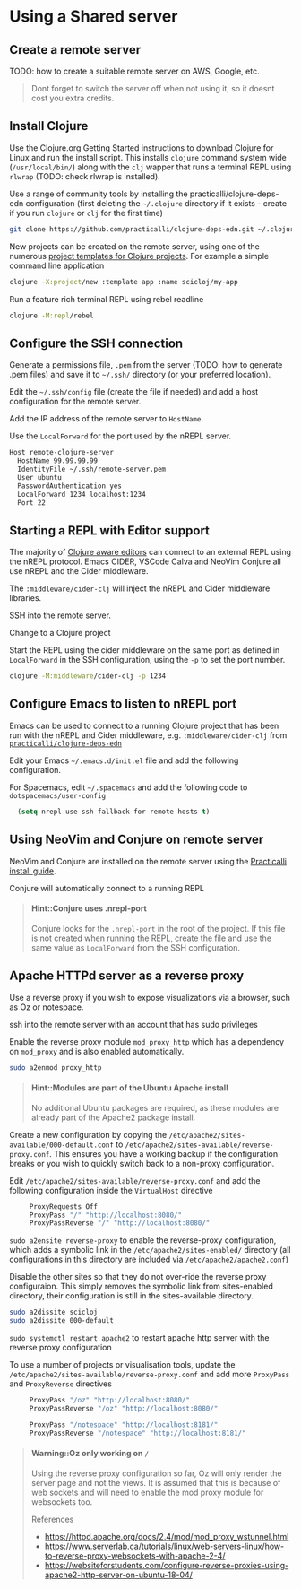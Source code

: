 # Using a Shared server

## Create a remote server
TODO: how to create a suitable remote server on AWS, Google, etc.

> Dont forget to switch the server off when not using it, so it doesnt cost you extra credits.


## Install Clojure
Use the Clojure.org Getting Started instructions to download Clojure for Linux and run the install script.  This installs `clojure` command system wide (`/usr/local/bin/`) along with the `clj` wapper that runs a terminal REPL using `rlwrap` (TODO: check rlwrap is installed).

Use a range of community tools by installing the practicalli/clojure-deps-edn configuration (first deleting the `~/.clojure` directory if it exists - create if you run `clojure` or `clj` for the first time)

```bash
git clone https://github.com/practicalli/clojure-deps-edn.git ~/.clojure/
```

New projects can be created on the remote server, using one of the numerous [project templates for Clojure projects](https://practicalli.github.io/clojure/clojure-tools/projects/create.html).  For example a simple command line application

```bash
clojure -X:project/new :template app :name scicloj/my-app
```

Run a feature rich terminal REPL using rebel readline

```bash
clojure -M:repl/rebel
```


## Configure the SSH connection
Generate a permissions file, `.pem` from the server (TODO: how to generate .pem files) and save it to `~/.ssh/` directory (or your preferred location).

Edit the `~/.ssh/config` file (create the file if needed) and add a host configuration for the remote server.

Add the IP address of the remote server to `HostName`.

Use the `LocalForward` for the port used by the nREPL server.

```bash
Host remote-clojure-server
  HostName 99.99.99.99
  IdentityFile ~/.ssh/remote-server.pem
  User ubuntu
  PasswordAuthentication yes
  LocalForward 1234 localhost:1234
  Port 22
```

## Starting a REPL with Editor support
The majority of [Clojure aware editors](https://practicalli.github.io/clojure/clojure-editors/) can connect to an external REPL using the nREPL protocol.  Emacs CIDER, VSCode Calva and NeoVim Conjure all use nREPL and the Cider middleware.

The `:middleware/cider-clj` will inject the nREPL and Cider middleware libraries.

SSH into the remote server.

Change to a Clojure project

Start the REPL using the cider middleware on the same port as defined in `LocalForward` in the SSH configuration, using the `-p` to set the port number.

```bash
clojure -M:middleware/cider-clj -p 1234
```


## Configure Emacs to listen to nREPL port
Emacs can be used to connect to a running Clojure project that has been run with the nREPL and Cider middleware, e.g. `:middleware/cider-clj` from [`practicalli/clojure-deps-edn`](http://practicalli.github.io/clojure/clojure-tools/install/community-tools.html)

Edit your Emacs `~/.emacs.d/init.el` file and add the following configuration.

For Spacemacs, edit `~/.spacemacs` and add the following code to `dotspacemacs/user-config`

```lisp
  (setq nrepl-use-ssh-fallback-for-remote-hosts t)
```


## Using NeoVim and Conjure on remote server
NeoVim and Conjure are installed on the remote server using the [Practicalli install guide](https://practicalli.github.io/clojure/clojure-editors/editor-install-guides/neovim-conjure.html).

Conjure will automatically connect to a running REPL

> #### Hint::Conjure uses .nrepl-port
> Conjure looks for the `.nrepl-port` in the root of the project.  If this file is not created when running the REPL, create the file and use the same value as `LocalForward` from the SSH configuration.


## Apache HTTPd server as a reverse proxy
Use a reverse proxy if you wish to expose visualizations via a browser, such as Oz or notespace.

ssh into the remote server with an account that has sudo privileges

Enable the reverse proxy module `mod_proxy_http` which has a dependency on `mod_proxy` and is also enabled automatically.

```bash
sudo a2enmod proxy_http
```

> #### Hint::Modules are part of the Ubuntu Apache install
> No additional Ubuntu packages are required, as these modules are already part of the Apache2 package install.

Create a new configuration by copying the `/etc/apache2/sites-available/000-default.conf` to `/etc/apache2/sites-available/reverse-proxy.conf`.  This ensures you have a working backup if the configuration breaks or you wish to quickly switch back to a non-proxy configuration.

Edit `/etc/apache2/sites-available/reverse-proxy.conf` and add the following configuration inside the `VirtualHost` directive
```bash
     ProxyRequests Off
     ProxyPass "/" "http://localhost:8080/"
     ProxyPassReverse "/" "http://localhost:8080/"
```

`sudo a2ensite reverse-proxy` to enable the reverse-proxy configuration, which adds a symbolic link in the `/etc/apache2/sites-enabled/` directory (all configurations in this directory are included via `/etc/apache2/apache2.conf`)

Disable the other sites so that they do not over-ride the reverse proxy configuraion.  This simply removes the symbolic link from sites-enabled directory, their configuration is still in the sites-available directory.

```bash
sudo a2dissite scicloj
sudo a2dissite 000-default
```

`sudo systemctl restart apache2` to restart apache http server with the reverse proxy configuration


To use a number of projects or visualisation tools, update the `/etc/apache2/sites-available/reverse-proxy.conf` and add more `ProxyPass` and `ProxyReverse` directives

```bash
     ProxyPass "/oz" "http://localhost:8080/"
     ProxyPassReverse "/oz" "http://localhost:8080/"

     ProxyPass "/notespace" "http://localhost:8181/"
     ProxyPassReverse "/notespace" "http://localhost:8181/"
```

> #### Warning::Oz only working on `/`
> Using the reverse proxy configuration so far, Oz will only render the server page and not the views.  It is assumed that this is because of web sockets and will need to enable the mod proxy module for websockets too.
>
> References
> * https://httpd.apache.org/docs/2.4/mod/mod_proxy_wstunnel.html
> * https://www.serverlab.ca/tutorials/linux/web-servers-linux/how-to-reverse-proxy-websockets-with-apache-2-4/
> * https://websiteforstudents.com/configure-reverse-proxies-using-apache2-http-server-on-ubuntu-18-04/
